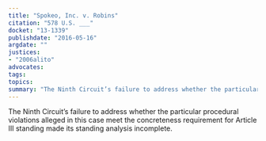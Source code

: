 ```yaml
---
title: "Spokeo, Inc. v. Robins"
citation: "578 U.S. ___"
docket: "13-1339"
publishdate: "2016-05-16"
argdate: ""
justices:
- "2006alito"
advocates:
tags:
topics:
summary: "The Ninth Circuit’s failure to address whether the particular procedural violations alleged in this case meet the concreteness requirement for Article III standing made its standing analysis incomplete."
---
```

The Ninth Circuit’s failure to address whether the particular procedural violations alleged in this case meet the concreteness requirement for Article III standing made its standing analysis incomplete.

